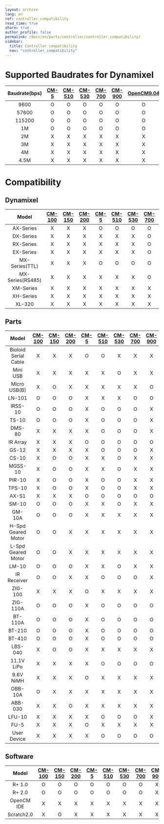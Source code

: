 ```yaml
---
layout: archive
lang: en
ref: controller_compatibility
read_time: true
share: true
author_profile: false
permalink: /docs/en/parts/controller/controller_compatibility/
sidebar:
  title: Controller compatibility
  nav: "controller_compatibility"
---
```


# Supported Baudrates for Dynamixel

|Baudrate(bps)|[CM-5][cm-5]|[CM-510][cm-510]|[CM-530][cm-530]|[CM-700][cm-700]|[CM-900][cm-900]|[OpenCM9.04][opencm9.04]|[OpenCR][opencr]|
| :---: | :---: | :---: | :---: | :---: | :---: | :---: | :---: |
|9600|O|O|O|O|O|O|O|
|57600|O|O|O|O|O|O|O|
|115200|O|O|O|O|O|O|O|
|1M|O|O|O|O|O|O|O|
|2M|X|X|X|X|X|X|O|
|3M|X|X|X|X|X|X|O|
|4M|X|X|X|X|X|X|O|
|4.5M|X|X|X|X|X|X|O|

# Compatibility

## Dynamixel

|Model|[CM-100][cm-100]|[CM-150][cm-150]|[CM-200][cm-200]|[CM-5][cm-5]|[CM-510][cm-510]|[CM-530][cm-530]|[CM-700][cm-700]|[CM-900][cm-900]|[OpenCM9.04][opencm9.04]<br>(+[485 EXP][exp485])|
| :---: | :---: | :---: | :---: | :---: | :---: | :---: | :---: | :---: | :---: |
|AX-Series|X|X|X|O|O|O|O|O|O(O)|
|DX-Series|X|X|X|X|X|X|O|O|X(O)|
|RX-Series|X|X|X|X|X|X|O|O|X(O)|
|EX-Series|X|X|X|X|X|X|O|O|X(O)|
|MX-Series(TTL)|X|X|X|O|O|O|O|O|O(O)|
|MX-Series(RS485)|X|X|X|X|X|X|O|O|X(O)|
|XM-Series|X|X|X|X|X|X|X|X|X(O)|
|XH-Series|X|X|X|X|X|X|X|X|X(O)|
|XL-320|X|X|X|X|X|X|X|O|O(X)|

## Parts

|Model|[CM-100][cm-100]|[CM-150][cm-150]|[CM-200][cm-200]|[CM-5][cm-5]|[CM-510][cm-510]|[CM-530][cm-530]|[CM-700][cm-700]|[CM-900][cm-900]|[OpenCM9.04][opencm9.04]<br>(+[485 EXP][exp485])|
| :---: | :---: | :---: | :---: | :---: | :---: | :---: | :---: | :---: | :---: |
|Bioloid Serial Cable|X|X|X|O|O|X|X|X|X|
|Mini USB|X|X|X|X|X|O|X|X|X|
|Micro USB(B)|X|O|X|X|X|X|X|O|O(O)|
|LN-101|O|O|O|X|X|X|O|O|O(O)|
|IRSS-10|O|O|O|X|O|O|O|X|O(O)|
|TS-10|O|O|O|X|O|O|O|X|O(O)|
|DMS-80|X|X|X|X|O|O|O|X|O(O)|
|IR Array|X|X|X|O|O|O|O|O|O(O)|
|GS-12|X|X|X|X|O|O|O|X|O(O)|
|CS-10|X|O|O|X|X|O|X|X|O(O)|
|MGSS-10|X|O|O|X|X|O|X|X|O(O)|
|PIR-10|X|O|O|X|O|O|X|X|O(O)|
|TPS-10|X|O|O|X|O|O|X|X|O(O)|
|AX-S1|X|X|X|O|O|O|O|O|O(O)|
|SM-10|O|O|O|X|X|O|X|X|X|
|GM-10A|O|O|O|X|X|X|X|X|X|
|H-Spd Geared Motor|O|O|X|X|X|X|X|X|X|
|L-Spd Geared Motor|O|O|X|X|X|X|X|X|X|
|LM-10|O|O|O|X|X|O|X|X|O(O)|
|IR Receiver|O|O|X|X|O|O|O|X|X|
|ZIG-100|X|X|X|O|X|X|X|X|X|
|ZIG-110A|O|O|O|X|O|O|O|O|O(O)|
|BT-110A|O|O|O|X|O|O|O|O|O(O)|
|BT-210|O|O|O|X|O|O|O|O|O(O)|
|BT-410|O|O|O|X|O|O|O|O|O(O)|
|LBS-040|X|O|O|X|X|X|X|X|O(O)|
|11.1V LiPo|X|X|X|X|O|O|O|O|X|
|9.6V NiMH|X|X|X|O|X|X|X|X|X|
|OBB-10A|O|X|X|X|X|X|X|X|X|
|ABB-030|X|X|O|X|X|X|X|X|X|
|LFU-10|X|X|X|X|O|O|O|X|X|
|FU-5|X|X|X|O|X|X|X|X|X|
|User Device|X|X|X|X|O|O|O|O|O(O)|

## Software

|Model|[CM-100][cm-100]|[CM-150][cm-150]|[CM-200][cm-200]|[CM-5][cm-5]|[CM-510][cm-510]|[CM-530][cm-530]|[CM-700][cm-700]|[CM-900][cm-900]|[OpenCM9.04][opencm9.04]<br>(+[485 EXP][exp485])|
| :---: | :---: | :---: | :---: | :---: | :---: | :---: | :---: | :---: | :---: |
|R+ 1.0|O|O|O|O|O|O|O|X|O(X)|
|R+ 2.0|O|O|O|O|O|O|O|X|O(X)|
|OpenCM IDE|X|X|X|X|X|X|X|X|O|
|Scratch2.0|X|O|X|X|X|X|X|X|X|


[ln-101]: /docs/en/parts/interface/ln-101/

[cm-100]: /docs/en/parts/controller/cm-100/
[cm-150]: /docs/en/parts/controller/cm-150/
[cm-200]: /docs/en/parts/controller/cm-200/
[cm-5]: /docs/en/parts/controller/cm-5/
[cm-510]: /docs/en/parts/controller/cm-510/
[cm-530]: /docs/en/parts/controller/cm-530/
[cm-700]: /docs/en/parts/controller/cm-700/
[cm-900]: /docs/en/parts/controller/cm-900/
[opencm9.04]: /docs/en/parts/controller/opencm904/
[exp485]: /docs/en/parts/controller/exp485/
[opencr]: /docs/en/parts/controller/opencr/
